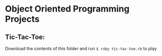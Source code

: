 # Object Oriented Programming Projects
## Tic-Tac-Toe:
Download the contents of this folder and run `$ ruby tic-tac-toe.rb` to play
